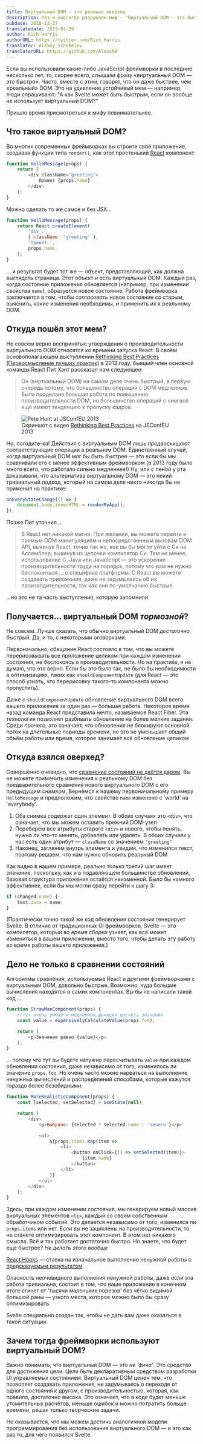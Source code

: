 ```yaml
---
title: Виртуальный DOM — это реально оверхед
description: Раз и навсегда разрушаем миф — 'Виртуальный DOM — это быстро'
pubdate: 2018-12-27
translatedate: 2019-01-29
author: Rich Harris
authorURL: https://twitter.com/Rich_Harris
translator: Alexey Schebelev
translatorURL: https://github.com/AlexxNB
---
```


Если вы использовали какие-либо JavaScript фреймворки в последние несколько лет, то, скорее всего, слышали фразу «виртуальный DOM — это быстро». Часто, вместе с этим, говорят, что он даже быстрее, чем «реальный» DOM. Это на удивление устойчивый мем — например, люди спрашивают: "А как Svelte может быть быстрым, если он вообще не использует виртуальный DOM?"

Пришло время присмотреться к мифу повнимательнее.


## Что такое виртуальный DOM?

Во многих современных фреймворках вы строите своё приложение, создавая функции типа `render()`, как этот простенький [React](https://reactjs.org/) компонент:

```js
function HelloMessage(props) {
	return (
		<div className="greeting">
			Привет {props.name}
		</div>
	);
}
```

Можно сделать то же самое и без JSX...

```js
function HelloMessage(props) {
	return React.createElement(
		'div',
		{ className: 'greeting' },
		'Привет ',
		props.name
	);
}
```

... и результат будет тот же — объект, представляющий, как должна выглядеть страница. Этот объект и есть виртуальный DOM. Каждый раз, когда состояние приложения обновляется (например, при изменении свойства `name`), образуется новое состояние. Работа фреймворка заключается в том, чтобы *согласовать* новое состояние со старым, выяснить, какие изменения необходимы, и применить их к реальному DOM.


## Откуда пошёл этот мем?

Не совсем верно воспринятые утверждения о производительности виртуального DOM относятся ко времени запуска React. В своём основополагающем выступлении [Rethinking Best Practices (Переосмысление лучших практик)](https://www.youtube.com/watch?v=x7cQ3mrcKaY) в 2013 году, бывший член основной команды React Пит Хант рассказал нам следующее:

> Он (виртуальный DOM) на самом деле очень быстрый, в первую очередь потому, что большинство операций c DOM медленные. Была проделана большая работа по повышению производительности DOM, но большинство операций с ним всё ещё имеют тенденцию к пропуску кадров.

<figure>
	<img alt="Pete Hunt at JSConfEU 2013" src="media/rethinking-best-practices.jpg">
	<figcaption>Скриншот с видео <a href="https://www.youtube.com/watch?v=x7cQ3mrcKaY">Rethinking Best Practices</a> на JSConfEU 2013</figcaption>
</figure>

Но, погодите-ка! Действия с виртуальным DOM лишь *предвосхищают* соответствующие операции в реальном DOM. Единственный случай, когда виртуальный DOM мог бы быть быстрее — это если бы мы сравнивали его с менее эффективным фреймворком (в 2013 году было много всего, что работало сильно медленнее!) Ну, или с пеной у рта доказывали, что альтернатива виртуальному DOM — это некий тривиальный подход, который на самом деле никто никогда бы не применил на практике:

```js
onEveryStateChange(() => {
	document.body.innerHTML = renderMyApp();
});
```

Позже Пит уточнил...

> В React нет никакой магии. При желании, вы можете перейти к прямым DOM манипуляциям и непосредственным вызовам DOM API, выкинув React, точно так же, как вы бы могли уйти с Си на Ассемблер, выкинув из цепочки компилятор Cи. Тем не менее, использование C, Java или JavaScript — это ускорение производительности труда на порядок, потому что вам не нужно беспокоиться ... о специфике платформы. С React вы можете создавать приложения, даже не задумываясь об их производительности, так как они по-умолчанию быстрые.

...но это не та часть выступления, которую запомнили.



## Получается...  виртуальный DOM *тормозной*?


Не совсем. Лучше сказать, что обычно виртуальный DOM *достаточно быстрый*. Да, и то, с некоторыми оговорками.

Первоначально, обещание React состояло в том, что вы можете перерисовывать все приложение целиком при каждом изменении состояния, не беспокоясь о производительности. Но на практике, я не думаю, что это верно. Если бы это было так, не было бы необходимости в оптимизациях, таких как `shouldComponentUpdate` (для React — это способ узнать, что перерисовку такого-то компонента можно пропустить).

Даже с `shouldComponentUpdate` обновление виртуального DOM всего вашего приложения за один раз — большая работа. Некоторое время назад команда React представила нечто, называемое React Fiber. Эта технология позволяет разбивать обновление на более мелкие задания. Среди прочего, это означает, что обновления не блокируют основной поток на длительные периоды времени, но это не уменьшает общий объём работы или время, которое занимает всё обновление целиком.


## Откуда взялся оверхед?

Совершенно очевидно, что [сравнение состояний не даётся даром](https://twitter.com/pcwalton/status/1015694528857047040). Вы не можете применить изменения к реальному DOM без предварительного сравнения нового виртуального DOM с его предыдущим *снимком*. Вернёмся к нашему первоначальному примеру `HelloMessage` и предположим, что свойство `name` изменено с 'world' на 'everybody'.

1. Оба снимка содержат один элемент. В обоих случаях это `<div>`, что означает, что мы можем оставить прежний DOM-узел
2. Переберём все атрибуты старого `<div>` и нового, чтобы понять, нужно ли что-то менять, добавлять или удалять. В обоих случаях у нас есть один атрибут — `className` со значением `"greeting"`
3. Наконец, заглянем внутрь элемента и увидим, что изменился текст, поэтому решаем, что нам нужно обновить реальный DOM

Как видно в нашем примере, реально только третий шаг имеет значение, поскольку, как и в подавляющем большинстве обновлений, базовая структура приложения остаётся неизменной. Было бы намного эффективнее, если бы мы могли сразу перейти к шагу 3:

```js
if (changed.name) {
	text.data = name;
}
```

(Практически точно такой же код обновления состояния генерирует Svelte. В отличие от традиционных UI фреймворков, Svelte — это компилятор, который *во время сборки* узнает, как всё может измениться в вашем приложении, вместо того, чтобы делать эту работу во время работы вашего приложения.)


## Дело не только в сравнении состояний

Алгоритмы сравнения, используемые React и другими фреймворками с  виртуальным DOM, довольно быстрые. Возможно, куда большие вычисления находятся в самих компонентах. Вы бы не написали такой код ...

```js
function StrawManComponent(props) {
	//тут очень умная и медленная функция расчёта значения
	const value = expensivelyCalculateValue(props.foo);

	return (
		<p>Значение равно {value}</p>
	);
}
```

... потому что тут вы будете натужно пересчитывать `value` при каждом обновлении состояния, даже независимо от того, изменилось ли значение `props.foo`. Но очень часто можно нарваться на выполнение ненужных вычислений и распределений способами, которые кажутся гораздо более безобидными:

```js
function MoreRealisticComponent(props) {
	const [selected, setSelected] = useState(null);

	return (
		<div>
			<p>Выбрано: {selected ? selected.name : 'ничего'}</p>

			<ul>
				${props.items.map(item =>
					<li>
						<button onClick={() => setSelected(item)}>
							{item.name}
						</button>
					</li>
				)}
			</ul>
		</div>
	);
}
```

Здесь, при каждом изменении состояния, мы генерируем новый массив виртуальных элементов `<li>`, каждый со своим собственным обработчиком событий. Это делается независимо от того, изменился ли  `props.items` или нет. Если вы не зациклены на производительности, то не станете оптимизировать этот компонент. В этом нет никакого смысла. Всё и так работает достаточно быстро. Но знаете, что будет ещё быстрее? *Не делать этого вообще*

<aside><p><a href="https://reactjs.org/docs/hooks-intro.html">React Hooks</a> — ставка на изначальное выполнение ненужной работы с <a href="https://twitter.com/thekitze/status/1078582382201131008">предсказуемым результатом</a>.</p></aside>

Опасность неочевидного выполнения ненужной работы, даже если эта работа тривиальна, состоит в том, что ваше приложение в конечном итоге сгинет от 'тысячи маленьких порезов' без чётко видимой большой раны — узкого места, которое можно было бы сразу оптимизировать.

Svelte специально создан так, чтобы не дать вам даже оказаться в такой ситуации.


## Зачем тогда фреймворки используют виртуальный DOM?

Важно понимать, что виртуальный DOM  — это *не 'фича'*. Это средство для достижения цели. Цели быть декларативным средством разработки UI управляемых состоянием. Виртуальный DOM ценен тем, что позволяет создавать приложения, не задумываясь о переходе от одного состояния к другом, с производительностью, которая, как правило, достаточно высока. Это означает, что в коде будет меньше утомительных расчётов, меньше ошибок и можно потратить больше времени, решая только творческие задачи.

Но оказывается, что мы можем достичь аналогичной модели программирования без использования виртуального DOM — и это как раз то, для чего появился Svelte.